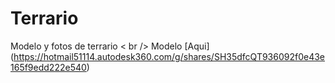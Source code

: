 # Terrario
Modelo y fotos de terrario < br />
Modelo [Aqui] (https://hotmail51114.autodesk360.com/g/shares/SH35dfcQT936092f0e43e165f9edd222e540)
